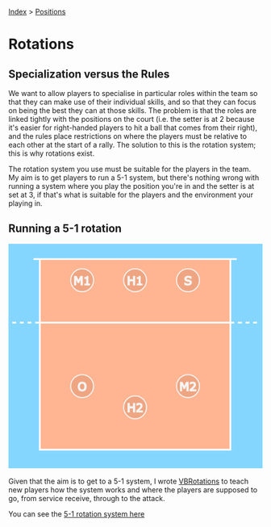 [Index](../README.md) > [Positions](./Positions.md)

# Rotations

## Specialization versus the Rules

We want to allow players to specialise in particular roles within the team so that they can make use of their individual skills, and so that they can focus on being the best
they can at those skills.  The problem is that the roles are linked tightly with the positions on the court (i.e. the setter is at 2 because it's easier for right-handed players
to hit a ball that comes from their right), and the rules place restrictions on where the players must be relative to each other at the start of a rally.  The solution to this is
the rotation system; this is why rotations exist.

The rotation system you use must be suitable for the players in the team.  My aim is to get players to run a 5-1 system, but there's nothing wrong with running a system where
you play the position you're in  and the setter is at set at 3, if that's what is suitable for the players and the environment your playing in.

## Running a 5-1 rotation

![Typical 5-1 rotation layout](../images/VBRotations.png)

Given that the aim is to get to a 5-1 system, I wrote [VBRotations](https://github.com/monkeysppp/VBRotations) to teach new players how the system works and where the players are
supposed to go, from service receive, through to the attack.

You can see the [5-1 rotation system here](https://monkeysppp.github.io/VBRotations)
